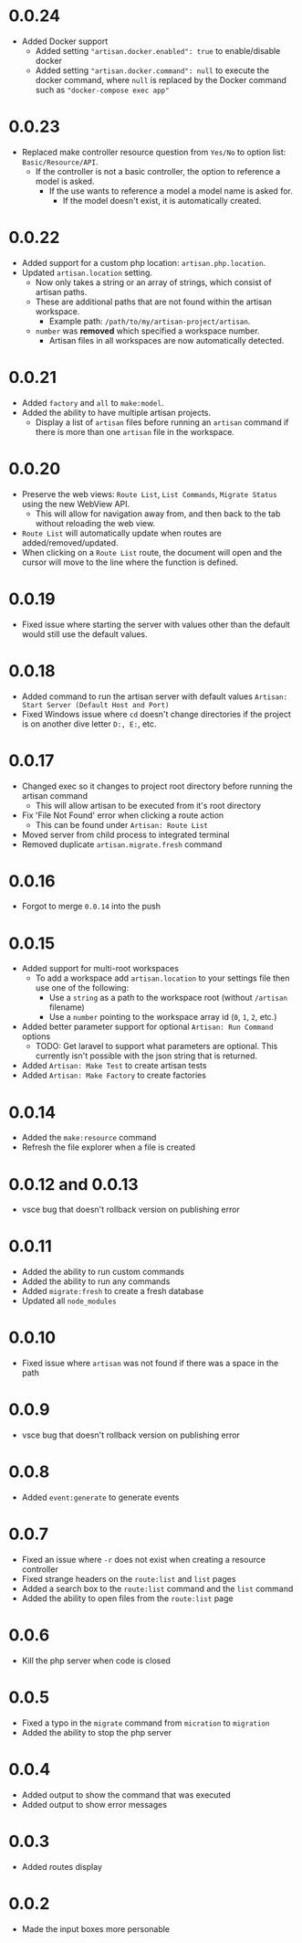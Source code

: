 # 0.0.24
- Added Docker support
  - Added setting `"artisan.docker.enabled": true` to enable/disable docker
  - Added setting `"artisan.docker.command": null` to execute the docker command, where `null` is replaced by the Docker command such as `"docker-compose exec app"`

# 0.0.23
- Replaced make controller resource question from `Yes/No` to option list: `Basic/Resource/API`.
  - If the controller is not a basic controller, the option to reference a model is asked.
    - If the use wants to reference a model a model name is asked for.
      - If the model doesn't exist, it is automatically created.

# 0.0.22
- Added support for a custom php location: `artisan.php.location`.
- Updated `artisan.location` setting.
  - Now only takes a string or an array of strings, which consist of artisan paths.
  - These are additional paths that are not found within the artisan workspace.
    - Example path: `/path/to/my/artisan-project/artisan`.
  - `number` was **removed** which specified a workspace number.
    - Artisan files in all workspaces are now automatically detected.

# 0.0.21
- Added `factory` and `all` to `make:model`.
- Added the ability to have multiple artisan projects.
  - Display a list of `artisan` files before running an `artisan` command if there is more than one `artisan` file in the workspace.

# 0.0.20
- Preserve the web views: `Route List`, `List Commands`, `Migrate Status` using the new WebView API.
  - This will allow for navigation away from, and then back to the tab without reloading the web view.
- `Route List` will automatically update when routes are added/removed/updated.
- When clicking on a `Route List` route, the document will open and the cursor will move to the line where the function is defined.

# 0.0.19
- Fixed issue where starting the server with values other than the default would still use the default values.

# 0.0.18
- Added command to run the artisan server with default values `Artisan: Start Server (Default Host and Port)`
- Fixed Windows issue where `cd` doesn't change directories if the project is on another dive letter `D:, E:`, etc.

# 0.0.17
- Changed exec so it changes to project root directory before running the artisan command
  - This will allow artisan to be executed from it's root directory
- Fix 'File Not Found' error when clicking a route action
  - This can be found under `Artisan: Route List`
- Moved server from child process to integrated terminal
- Removed duplicate `artisan.migrate.fresh` command

# 0.0.16
- Forgot to merge `0.0.14` into the push

# 0.0.15
- Added support for multi-root workspaces
  - To add a workspace add `artisan.location` to your settings file then use one of the following:
    - Use a `string` as a path to the workspace root (without `/artisan` filename)
    - Use a `number` pointing to the workspace array id (`0`, `1`, `2`, etc.)
- Added better parameter support for optional `Artisan: Run Command` options
  - TODO: Get laravel to support what parameters are optional. This currently isn't possible with the json string that is returned.
- Added `Artisan: Make Test` to create artisan tests
- Added `Artisan: Make Factory` to create factories

# 0.0.14
- Added the `make:resource` command
- Refresh the file explorer when a file is created

# 0.0.12 and 0.0.13
- vsce bug that doesn't rollback version on publishing error

# 0.0.11
- Added the ability to run custom commands
- Added the ability to run any commands
- Added `migrate:fresh` to create a fresh database
- Updated all `node_modules`

# 0.0.10
- Fixed issue where `artisan` was not found if there was a space in the path

# 0.0.9
- vsce bug that doesn't rollback version on publishing error

# 0.0.8
- Added `event:generate` to generate events

# 0.0.7
- Fixed an issue where `-r` does not exist when creating a resource controller
- Fixed strange headers on the `route:list` and `list` pages
- Added a search box to the `route:list` command and the `list` command
- Added the ability to open files from the `route:list` page

# 0.0.6
- Kill the php server when code is closed

# 0.0.5
- Fixed a typo in the `migrate` command from `micration` to `migration`
- Added the ability to stop the php server

# 0.0.4
- Added output to show the command that was executed
- Added output to show error messages

# 0.0.3
- Added routes display

# 0.0.2
- Made the input boxes more personable